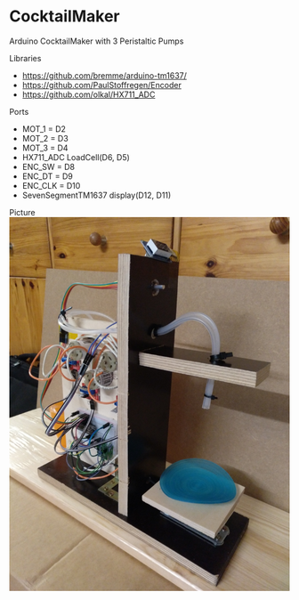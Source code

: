 # CocktailMaker
Arduino CocktailMaker with 3 Peristaltic Pumps

Libraries
- https://github.com/bremme/arduino-tm1637/
- https://github.com/PaulStoffregen/Encoder
- https://github.com/olkal/HX711_ADC

Ports
- MOT_1 = D2
- MOT_2 = D3
- MOT_3 = D4
- HX711_ADC LoadCell(D6, D5)
- ENC_SW = D8
- ENC_DT = D9
- ENC_CLK = D10
- SevenSegmentTM1637 display(D12, D11)

Picture
![Picture](https://github.com/dennisheitmann/CocktailMaker/blob/master/pics/IMG_20180213_231237_747.jpg)
